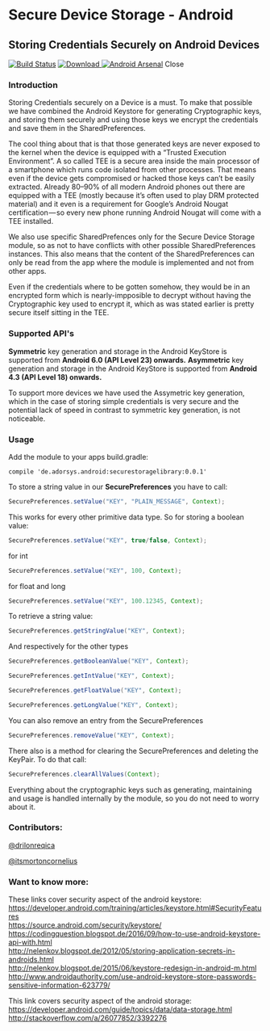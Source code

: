 # Secure Device Storage - Android

## Storing Credentials Securely on Android Devices

[![Build Status](https://travis-ci.org/adorsys/secure-storage-android.svg?branch=develop)](https://travis-ci.org/adorsys/secure-storage-android)  [ ![Download](https://api.bintray.com/packages/andev/adorsys/securestoragelibrary/images/download.svg) ](https://bintray.com/andev/adorsys/securestoragelibrary/_latestVersion) [![Android Arsenal](https://img.shields.io/badge/Android%20Arsenal-Secure%20Storage%20Android-blue.svg?style=flat)](https://android-arsenal.com/details/1/5648)
Close



### Introduction

Storing Credentials securely on a Device is a must.
To make that possible we have combined the Android Keystore for generating Cryptographic keys, and storing them securely and using those keys we encrypt the credentials and save them in the SharedPreferences.

The cool thing about that is that those generated keys are never exposed to the kernel when the device is equipped with a “Trusted Execution Environment”. A so called TEE is a secure area inside the main processor of a smartphone which runs code isolated from other processes. That means even if the device gets compromised or hacked those keys can’t be easily extracted. Already 80–90% of all modern Android phones out there are equipped with a TEE (mostly because it’s often used to play DRM protected material) and it even is a requirement for Google’s Android Nougat certification — so every new phone running Android Nougat will come with a TEE installed.

We also use specific SharedPrefences only for the Secure Device Storage module, so as not to have conflicts with other possible SharedPreferences instances. This also means that the content of the SharedPreferences can only be read from the app where the module is implemented and not from other apps.

Even if the credentials where to be gotten somehow, they would be in an encrypted form which is nearly-impposible to decrypt without having the Cryptographic key used to encrypt it, which as was stated earlier is pretty secure itself sitting in the TEE.

### Supported API's

__Symmetric__ key generation and storage in the Android KeyStore is supported from __Android 6.0 (API Level 23) onwards.__
__Asymmetric__ key generation and storage in the Android KeyStore is supported from __Android 4.3 (API Level 18) onwards.__

To support more devices we have used the Assymetric key generation, which in the case of storing simple credentials is very secure and the potential lack of speed in contrast to symmetric key generation, is not noticeable.

### Usage

Add the module to your apps build.gradle:

```golang
compile 'de.adorsys.android:securestoragelibrary:0.0.1'
```

To store a string value in our __SecurePreferences__ you have to call:
```java
SecurePreferences.setValue("KEY", "PLAIN_MESSAGE", Context);
```

This works for every other primitive data type. So for storing a boolean value:
```java
SecurePreferences.setValue("KEY", true/false, Context);
```

for int
```java
SecurePreferences.setValue("KEY", 100, Context);
```

for float and long
```java
SecurePreferences.setValue("KEY", 100.12345, Context);
```

To retrieve a string value:
```java
SecurePreferences.getStringValue("KEY", Context);
```

And respectively for the other types
```java
SecurePreferences.getBooleanValue("KEY", Context);
```
```java
SecurePreferences.getIntValue("KEY", Context);
```
```java
SecurePreferences.getFloatValue("KEY", Context);
```
```java
SecurePreferences.getLongValue("KEY", Context);
```

You can also remove an entry from the SecurePreferences
```java
SecurePreferences.removeValue("KEY", Context);
```

There also is a method for clearing the SecurePreferences and deleting the KeyPair.
To do that call:
```java
SecurePreferences.clearAllValues(Context);
```

Everything about the cryptographic keys such as generating, maintaining and usage is handled internally by the module, so you do not need to worry about it.

### Contributors:
[@drilonreqica](https://github.com/drilonreqica)

[@itsmortoncornelius](https://github.com/itsmortoncornelius)

### Want to know more:

These links cover security aspect of the android keystore:  
https://developer.android.com/training/articles/keystore.html#SecurityFeatures  
https://source.android.com/security/keystore/  
https://codingquestion.blogspot.de/2016/09/how-to-use-android-keystore-api-with.html  
http://nelenkov.blogspot.de/2012/05/storing-application-secrets-in-androids.html  
http://nelenkov.blogspot.de/2015/06/keystore-redesign-in-android-m.html  
http://www.androidauthority.com/use-android-keystore-store-passwords-sensitive-information-623779/  

This link covers security aspect of the android storage:  
https://developer.android.com/guide/topics/data/data-storage.html  
http://stackoverflow.com/a/26077852/3392276  



